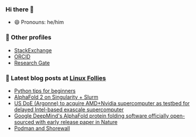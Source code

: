 ### Hi there 👋
- 😄 Pronouns: he/him

### 🧮 Other profiles
- [StackExchange](https://stackexchange.com/users/113983/phzx-munki?tab=accounts)
- [ORCID](https://orcid.org/0000-0003-1809-4431)
- [Research Gate](https://www.researchgate.net/profile/David-Chin-6)

### 📕 Latest blog posts at [Linux Follies](https://linuxfollies.blogspot.com/)
<!-- BLOG-POST-LIST:START -->
- [Python tips for beginners](https://linuxfollies.blogspot.com/2021/11/python-tips-for-beginners.html)
- [AlphaFold 2 on Singularity + Slurm](https://linuxfollies.blogspot.com/2021/09/alphafold-2-on-singularity-slurm.html)
- [US DoE &lpar;Argonne&rpar; to acquire AMD+Nvidia supercomputer as testbed for delayed Intel-based exascale supercomputer](https://linuxfollies.blogspot.com/2021/08/us-doe-argonne-to-acquire-amdnvidia.html)
- [Google DeepMind&#39;s AlphaFold protein folding software officially open-sourced with early release paper in Nature](https://linuxfollies.blogspot.com/2021/07/google-deepminds-alphafold-protein.html)
- [Podman and Shorewall](https://linuxfollies.blogspot.com/2021/07/podman-and-shorewall.html)
<!-- BLOG-POST-LIST:END -->

<!--
**prehensilecode/prehensilecode** is a ✨ _special_ ✨ repository because its `README.md` (this file) appears on your GitHub profile.

Here are some ideas to get you started:

- 🔭 I’m currently working on ...
- 🌱 I’m currently learning ...
- 👯 I’m looking to collaborate on ...
- 🤔 I’m looking for help with ...
- 💬 Ask me about ...
- 📫 How to reach me: ...
- 😄 Pronouns: ...
- ⚡ Fun fact: ...
-->
